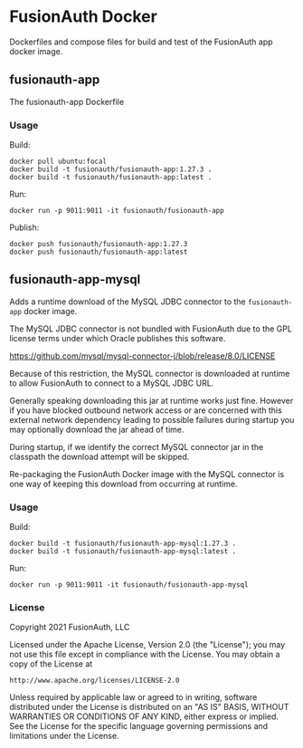 # FusionAuth Docker
Dockerfiles and compose files for build and test of the FusionAuth app docker image.

## fusionauth-app
The fusionauth-app Dockerfile

### Usage

Build:
```
docker pull ubuntu:focal
docker build -t fusionauth/fusionauth-app:1.27.3 .
docker build -t fusionauth/fusionauth-app:latest .
```

Run:
```
docker run -p 9011:9011 -it fusionauth/fusionauth-app
```

Publish:
```
docker push fusionauth/fusionauth-app:1.27.3
docker push fusionauth/fusionauth-app:latest
```

## fusionauth-app-mysql
Adds a runtime download of the MySQL JDBC connector to the `fusionauth-app` docker image.

The MySQL JDBC connector is not bundled with FusionAuth due to the GPL
license terms under which Oracle publishes this software.

https://github.com/mysql/mysql-connector-j/blob/release/8.0/LICENSE

Because of this restriction, the MySQL connector is downloaded at runtime
to allow FusionAuth to connect to a MySQL JDBC URL.

Generally speaking downloading this jar at runtime works just fine. However
if you have blocked outbound network access or are concerned with this
external network dependency leading to possible failures during startup you
may optionally download the jar ahead of time.

During startup, if we identify the correct MySQL connector jar in the
classpath the download attempt will be skipped.

Re-packaging the FusionAuth Docker image with the MySQL connector is one
way of keeping this download from occurring at runtime.

### Usage
Build:
```
docker build -t fusionauth/fusionauth-app-mysql:1.27.3 .
docker build -t fusionauth/fusionauth-app-mysql:latest .
```

Run:
```
docker run -p 9011:9011 -it fusionauth/fusionauth-app-mysql
```

### License
Copyright 2021 FusionAuth, LLC

Licensed under the Apache License, Version 2.0 (the "License");
you may not use this file except in compliance with the License.
You may obtain a copy of the License at

    http://www.apache.org/licenses/LICENSE-2.0

Unless required by applicable law or agreed to in writing, software
distributed under the License is distributed on an "AS IS" BASIS,
WITHOUT WARRANTIES OR CONDITIONS OF ANY KIND, either express or implied.
See the License for the specific language governing permissions and
limitations under the License.